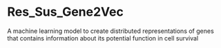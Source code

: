 # Res_Sus_Gene2Vec
A machine learning model to create distributed representations of genes that contains information about its potential function in cell survival
